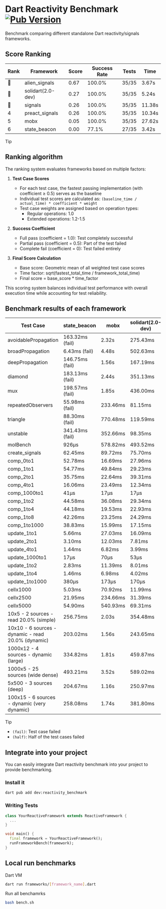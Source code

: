 # Dart Reactivity Benchmark [![Pub Version](https://img.shields.io/pub/v/reactivity_benchmark)](https://pub.dev/packages/reactivity_benchmark)

Benchmark comparing different standalone Dart reactivity/signals frameworks.

## Score Ranking

<!-- ranking start -->
| Rank | Framework | Score | Success Rate | Tests | Time |
|------|-----------|-------|--------------|-------|------|
| 🥇 | alien_signals | 0.67 | 100.0% | 35/35 | 3.67s |
| 🥈 | solidart(2.0-dev) | 0.27 | 100.0% | 35/35 | 5.24s |
| 🥉 | signals | 0.26 | 100.0% | 35/35 | 11.38s |
| 4 | preact_signals | 0.26 | 100.0% | 35/35 | 10.34s |
| 5 | mobx | 0.05 | 100.0% | 35/35 | 27.62s |
| 6 | state_beacon | 0.00 | 77.1% | 27/35 | 3.42s |

<!-- ranking end -->

> [!TIP]
> ## Ranking algorithm
>
> The ranking system evaluates frameworks based on multiple factors:
>
> 1. **Test Case Scores**
>    - For each test case, the fastest passing implementation (with coefficient ≥ 0.5) serves as the baseline
>    - Individual test scores are calculated as: `(baseline_time / actual_time) * coefficient * weight`
>    - Test case weights are assigned based on operation types:
>      - Regular operations: 1.0
>      - Extended operations: 1.2-1.5
>
> 2. **Success Coefficient**
>    - Full pass (coefficient = 1.0): Test completely successful
>    - Partial pass (coefficient = 0.5): Part of the test failed
>    - Complete fail (coefficient = 0): Test failed entirely
>
> 3. **Final Score Calculation**
>    - Base score: Geometric mean of all weighted test case scores
>    - Time factor: sqrt(fastest_total_time / framework_total_time)
>    - Final score = base_score * time_factor
>
> This scoring system balances individual test performance with overall execution time while accounting for test reliability.

## Benchmark results of each framework

<!-- test-case start -->
| Test Case | state_beacon | mobx | solidart(2.0-dev) | preact_signals | signals | alien_signals |
|---|---|---|---|---|---|---|
| avoidablePropagation | 163.32ms (fail) | 2.32s | 275.43ms | 200.14ms | 204.97ms | 182.62ms |
| broadPropagation | 6.43ms (fail) | 4.48s | 502.63ms | 490.88ms | 452.97ms | 349.11ms |
| deepPropagation | 146.75ms (fail) | 1.56s | 167.19ms | 177.32ms | 173.72ms | 121.47ms |
| diamond | 183.13ms (fail) | 2.44s | 351.13ms | 300.36ms | 280.91ms | 233.03ms |
| mux | 198.57ms (fail) | 1.85s | 436.00ms | 403.43ms | 407.49ms | 370.51ms |
| repeatedObservers | 55.98ms (fail) | 233.46ms | 81.15ms | 41.17ms | 44.43ms | 45.60ms |
| triangle | 88.30ms (fail) | 770.48ms | 119.59ms | 102.09ms | 105.98ms | 84.75ms |
| unstable | 341.43ms (fail) | 352.66ms | 98.35ms | 72.77ms | 79.25ms | 66.99ms |
| molBench | 926μs | 578.82ms | 493.52ms | 488.76ms | 485.27ms | 486.67ms |
| create_signals | 62.45ms | 89.72ms | 75.70ms | 5.18ms | 24.69ms | 28.25ms |
| comp_0to1 | 52.78ms | 16.69ms | 27.96ms | 17.08ms | 11.15ms | 7.74ms |
| comp_1to1 | 54.77ms | 49.84ms | 29.23ms | 14.48ms | 18.16ms | 4.25ms |
| comp_2to1 | 35.75ms | 22.64ms | 39.31ms | 19.89ms | 16.57ms | 2.31ms |
| comp_4to1 | 16.06ms | 23.49ms | 12.34ms | 14.31ms | 2.25ms | 7.40ms |
| comp_1000to1 | 41μs | 17μs | 17μs | 4μs | 5μs | 3μs |
| comp_1to2 | 44.58ms | 36.08ms | 29.34ms | 17.84ms | 19.99ms | 10.52ms |
| comp_1to4 | 44.18ms | 19.53ms | 22.93ms | 38.38ms | 16.89ms | 11.61ms |
| comp_1to8 | 42.26ms | 23.25ms | 24.29ms | 8.72ms | 6.81ms | 4.90ms |
| comp_1to1000 | 38.83ms | 15.99ms | 17.15ms | 4.68ms | 4.79ms | 3.49ms |
| update_1to1 | 5.66ms | 27.03ms | 16.09ms | 8.59ms | 9.08ms | 10.44ms |
| update_2to1 | 3.10ms | 12.03ms | 7.81ms | 4.31ms | 4.81ms | 2.28ms |
| update_4to1 | 1.44ms | 6.82ms | 3.99ms | 2.18ms | 2.35ms | 2.53ms |
| update_1000to1 | 17μs | 70μs | 53μs | 21μs | 22μs | 26μs |
| update_1to2 | 2.83ms | 11.39ms | 8.01ms | 4.67ms | 4.50ms | 5.14ms |
| update_1to4 | 1.46ms | 6.98ms | 4.02ms | 2.18ms | 2.32ms | 2.46ms |
| update_1to1000 | 380μs | 173μs | 170μs | 204μs | 42μs | 57μs |
| cellx1000 | 5.03ms | 70.92ms | 11.99ms | 9.63ms | 9.49ms | 7.57ms |
| cellx2500 | 21.95ms | 234.66ms | 31.39ms | 25.82ms | 30.49ms | 20.50ms |
| cellx5000 | 54.90ms | 540.93ms | 69.31ms | 69.24ms | 59.24ms | 40.52ms |
| 10x5 - 2 sources - read 20.0% (simple) | 256.75ms | 2.03s | 354.48ms | 437.37ms | 518.93ms | 231.95ms |
| 10x10 - 6 sources - dynamic - read 20.0% (dynamic) | 203.02ms | 1.56s | 243.65ms | 274.10ms | 281.05ms | 178.63ms |
| 1000x12 - 4 sources - dynamic (large) | 334.82ms | 1.81s | 459.87ms | 3.72s | 3.96s | 282.39ms |
| 1000x5 - 25 sources (wide dense) | 493.21ms | 3.52s | 589.02ms | 2.69s | 3.44s | 406.34ms |
| 5x500 - 3 sources (deep) | 204.67ms | 1.16s | 250.97ms | 224.78ms | 224.17ms | 188.06ms |
| 100x15 - 6 sources - dynamic (very dynamic) | 258.08ms | 1.74s | 381.80ms | 450.57ms | 477.49ms | 271.15ms |

<!-- test-case end -->

> [!TIP]
> - `(fail)`: Test case failed
> - `(half)`: Half of the test cases failed

## Integrate into your project

You can easily integrate Dart reactivity benchmark into your project to provide benchmarking.

### Install it

```bash
dart pub add dev:reactivity_benchmark
```

### Writing Tests

```dart
class YourReactiveFramework extends ReactiveFramework {
  ...
}

void main() {
  final framework = YourReactiveFramework();
  runFrameworkBench(framework);
}
```

## Local run benchmarks

Dart VM
```bash
dart run frameworks/[framework_name].dart
```

Run all benchamrks
```bash
bash bench.sh
```
